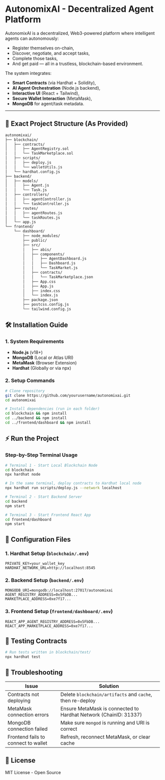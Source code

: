 # AutonomixAI - Decentralized Agent Platform

AutonomixAI is a decentralized, Web3-powered platform where intelligent agents can autonomously:
- Register themselves on-chain,
- Discover, negotiate, and accept tasks,
- Complete those tasks,
- And get paid — all in a trustless, blockchain-based environment.

The system integrates:
- **Smart Contracts** (via Hardhat + Solidity),
- **AI Agent Orchestration** (Node.js backend),
- **Interactive UI** (React + Tailwind),
- **Secure Wallet Interaction** (MetaMask),
- **MongoDB** for agent/task metadata.

---

## 📂 Exact Project Structure (As Provided)

```bash
autonomixai/
├── blockchain/
│   ├── contracts/
│   │   ├── AgentRegistry.sol
│   │   └── TaskMarketplace.sol
│   ├── scripts/
│   │   ├── deploy.js
│   │   └── walletUtils.js
│   └── hardhat.config.js
├── backend/
│   ├── models/
│   │   ├── Agent.js
│   │   └── Task.js
│   ├── controllers/
│   │   ├── agentController.js
│   │   └── taskController.js
│   ├── routes/
│   │   ├── agentRoutes.js
│   │   └── taskRoutes.js
│   └── app.js
└── frontend/
    └── dashboard/
        ├── node_modules/
        ├── public/
        ├── src/
        │   ├── abis/
        │   ├── components/
        │   │   ├── AgentDashboard.js
        │   │   ├── Dashboard.js
        │   │   └── TaskMarket.js
        │   ├── contracts/
        │   │   └── TaskMarketplace.json
        │   ├── App.css
        │   ├── App.js
        │   ├── index.css
        │   └── index.js
        ├── package.json
        ├── postcss.config.js
        └── tailwind.config.js
```

## 🛠️ Installation Guide

### 1. System Requirements
- **Node.js** (v18+)
- **MongoDB** (Local or Atlas URI)
- **MetaMask** (Browser Extension)
- **Hardhat** (Globally or via npx)

### 2. Setup Commands
```bash
# Clone repository
git clone https://github.com/yourusername/autonomixai.git
cd autonomixai

# Install dependencies (run in each folder)
cd blockchain && npm install
cd ../backend && npm install
cd ../frontend/dashboard && npm install
```

## ⚡ Run the Project

### Step-by-Step Terminal Usage
```bash
# Terminal 1 - Start Local Blockchain Node
cd blockchain
npx hardhat node

# In the same terminal, deploy contracts to Hardhat local node
npx hardhat run scripts/deploy.js --network localhost
```

```bash
# Terminal 2 - Start Backend Server
cd backend
npm start
```

```bash
# Terminal 3 - Start Frontend React App
cd frontend/dashboard
npm start
```

## 🔧 Configuration Files

### 1. Hardhat Setup (`blockchain/.env`)
```env
PRIVATE_KEY=your_wallet_key
HARDHAT_NETWORK_URL=http://localhost:8545
```

### 2. Backend Setup (`backend/.env`)
```env
MONGODB_URI=mongodb://localhost:27017/autonomixai
AGENT_REGISTRY_ADDRESS=0x5FbDB...
MARKETPLACE_ADDRESS=0xe7f17...
```

### 3. Frontend Setup (`frontend/dashboard/.env`)
```env
REACT_APP_AGENT_REGISTRY_ADDRESS=0x5FbDB...
REACT_APP_MARKETPLACE_ADDRESS=0xe7f17...
```

## 🧪 Testing Contracts
```bash
# Run tests written in blockchain/test/
npx hardhat test
```

## 🚨 Troubleshooting
| Issue | Solution |
|-------|----------|
| Contracts not deploying | Delete `blockchain/artifacts` and `cache`, then re-deploy |
| MetaMask connection errors | Ensure MetaMask is connected to Hardhat Network (ChainID: 31337) |
| MongoDB connection failed | Make sure `mongod` is running and URI is correct |
| Frontend fails to connect to wallet | Refresh, reconnect MetaMask, or clear cache |

## 📜 License
MIT License - Open Source
